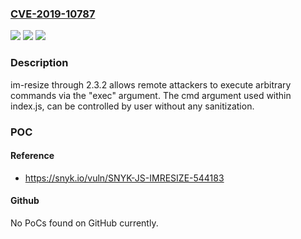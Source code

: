 ### [CVE-2019-10787](https://cve.mitre.org/cgi-bin/cvename.cgi?name=CVE-2019-10787)
![](https://img.shields.io/static/v1?label=Product&message=im-resize&color=blue)
![](https://img.shields.io/static/v1?label=Version&message=All%20versions%20&color=brightgreen)
![](https://img.shields.io/static/v1?label=Vulnerability&message=Command%20Injection&color=brightgreen)

### Description

im-resize through 2.3.2 allows remote attackers to execute arbitrary commands via the "exec" argument. The cmd argument used within index.js, can be controlled by user without any sanitization.

### POC

#### Reference
- https://snyk.io/vuln/SNYK-JS-IMRESIZE-544183

#### Github
No PoCs found on GitHub currently.

